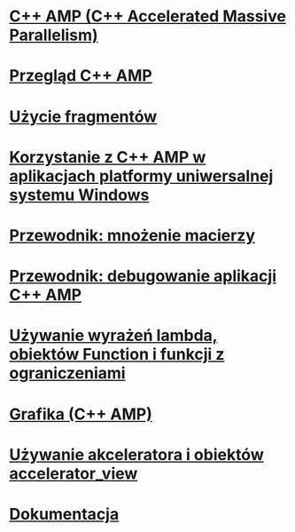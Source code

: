 # [C++ AMP (C++ Accelerated Massive Parallelism)](cpp-amp-cpp-accelerated-massive-parallelism.md)
# [Przegląd C++ AMP](cpp-amp-overview.md)
# [Użycie fragmentów](using-tiles.md)
# [Korzystanie z C++ AMP w aplikacjach platformy uniwersalnej systemu Windows](using-cpp-amp-in-windows-store-apps.md)
# [Przewodnik: mnożenie macierzy](walkthrough-matrix-multiplication.md)
# [Przewodnik: debugowanie aplikacji C++ AMP](walkthrough-debugging-a-cpp-amp-application.md)
# [Używanie wyrażeń lambda, obiektów Function i funkcji z ograniczeniami](using-lambdas-function-objects-and-restricted-functions.md)
# [Grafika (C++ AMP)](graphics-cpp-amp.md)
# [Używanie akceleratora i obiektów accelerator_view](using-accelerator-and-accelerator-view-objects.md)
# [Dokumentacja](reference/toc.md)